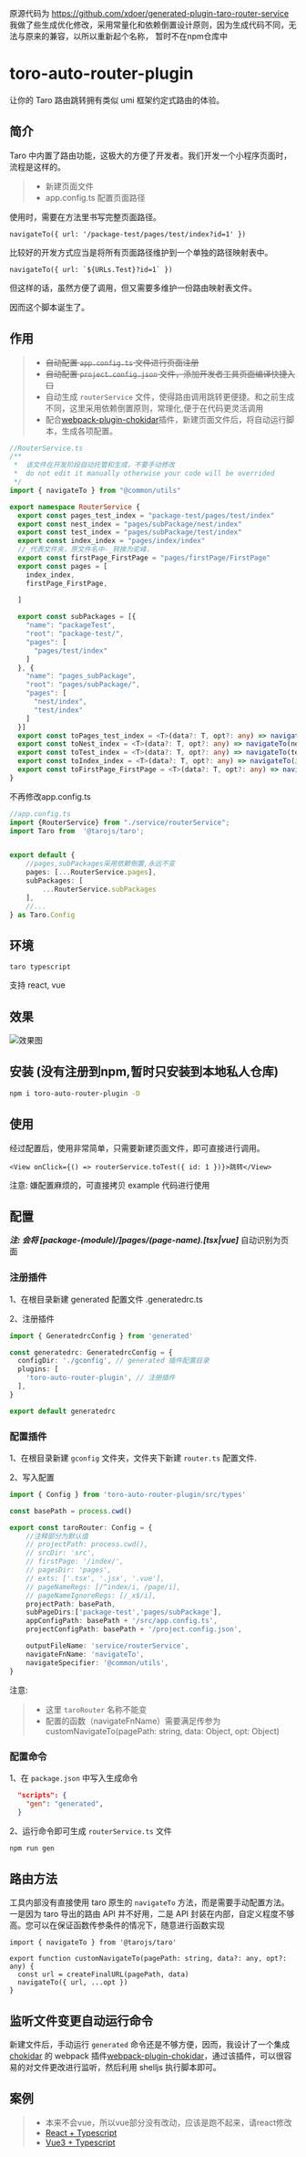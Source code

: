 原源代码为 https://github.com/xdoer/generated-plugin-taro-router-service
我做了些生成优化修改，采用常量化和依赖倒置设计原则，因为生成代码不同，无法与原来的兼容，以所以重新起个名称，
暂时不在npm仓库中
# toro-auto-router-plugin

让你的 Taro 路由跳转拥有类似 umi 框架约定式路由的体验。

## 简介

Taro 中内置了路由功能，这极大的方便了开发者。我们开发一个小程序页面时，流程是这样的。

> - 新建页面文件
> - app.config.ts 配置页面路径

使用时，需要在方法里书写完整页面路径。

```tsx
navigateTo({ url: '/package-test/pages/test/index?id=1' })
```

比较好的开发方式应当是将所有页面路径维护到一个单独的路径映射表中。

```tsx
navigateTo({ url: `${URLs.Test}?id=1` })
```

但这样的话，虽然方便了调用，但又需要多维护一份路由映射表文件。

因而这个脚本诞生了。

## 作用

> - ~~自动配置 `app.config.ts` 文件进行页面注册~~
> - ~~自动配置 `project.config.json` 文件，添加开发者工具页面编译快捷入口~~
> - 自动生成 `routerService` 文件，使得路由调用跳转更便捷。和之前生成不同，这里采用依赖倒置原则，常理化,便于在代码更灵活调用
> - 配合[webpack-plugin-chokidar](https://github.com/LuckyHH/webpack-plugin-chokidar)插件，新建页面文件后，将自动运行脚本，生成各项配置。

```ts
//RouterService.ts
/**
 *  该文件在开发阶段自动托管和生成，不要手动修改
 *  do not edit it manually otherwise your code will be overrided
 */
import { navigateTo } from "@common/utils"

export namespace RouterService {
  export const pages_test_index = "package-test/pages/test/index"
  export const nest_index = "pages/subPackage/nest/index"
  export const test_index = "pages/subPackage/test/index"
  export const index_index = "pages/index/index"
  //_代表文件夹，原文件名中-_转换为驼峰， 
  export const firstPage_FirstPage = "pages/firstPage/FirstPage"
  export const pages = [
    index_index,
    firstPage_FirstPage,

  ]
    
  export const subPackages = [{
    "name": "packageTest",
    "root": "package-test/",
    "pages": [
      "pages/test/index"
    ]
  }, {
    "name": "pages_subPackage",
    "root": "pages/subPackage/",
    "pages": [
      "nest/index",
      "test/index"
    ]
  }]
  export const toPages_test_index = <T>(data?: T, opt?: any) => navigateTo(pages_test_index, data as any, opt as any)
  export const toNest_index = <T>(data?: T, opt?: any) => navigateTo(nest_index, data as any, opt as any)
  export const toTest_index = <T>(data?: T, opt?: any) => navigateTo(test_index, data as any, opt as any)
  export const toIndex_index = <T>(data?: T, opt?: any) => navigateTo(index_index, data as any, opt as any)
  export const toFirstPage_FirstPage = <T>(data?: T, opt?: any) => navigateTo(firstPage_FirstPage, data as any, opt as any)
}

```
不再修改app.config.ts
```ts
//app.config.ts
import {RouterService} from "./service/routerService";
import Taro from  '@tarojs/taro';


export default {
    //pages,subPackages采用依赖倒置,永远不变 
    pages: [...RouterService.pages],
    subPackages: [
        ...RouterService.subPackages
    ],
    //... 
} as Taro.Config


```
## 环境

`taro typescript`

支持 react, vue

## 效果

![效果图](./example.gif)

## 安装 (没有注册到npm,暂时只安装到本地私人仓库)

```bash
npm i toro-auto-router-plugin -D
```

## 使用

经过配置后，使用非常简单，只需要新建页面文件，即可直接进行调用。

```tsx
<View onClick={() => routerService.toTest({ id: 1 })}>跳转</View>
```

注意: 嫌配置麻烦的，可直接拷贝 example 代码进行使用

## 配置

**_注: 会将 [package-(module)/]pages/(page-name).[tsx|vue]_** 自动识别为页面

### 注册插件

1、在根目录新建 generated 配置文件 .generatedrc.ts

2、注册插件

```ts
import { GeneratedrcConfig } from 'generated'

const generatedrc: GeneratedrcConfig = {
  configDir: './gconfig', // generated 插件配置目录
  plugins: [
    'toro-auto-router-plugin', // 注册插件
  ],
}

export default generatedrc
```

### 配置插件

1、在根目录新建 `gconfig` 文件夹，文件夹下新建 `router.ts` 配置文件.

2、写入配置

```ts
import { Config } from 'toro-auto-router-plugin/src/types'

const basePath = process.cwd()

export const taroRouter: Config = {
    //注释部分为默认值
    // projectPath: process.cwd(),
    // srcDir: 'src',
    // firstPage: '/index/',
    // pagesDir: 'pages',
    // exts: ['.tsx', '.jsx', '.vue'],
    // pageNameRegs: [/^index/i, /page/i],
    // pageNameIgnoreRegs: [/_x$/i],
    projectPath: basePath,
    subPageDirs:['package-test','pages/subPackage'],
    appConfigPath: basePath + '/src/app.config.ts',
    projectConfigPath: basePath + '/project.config.json',

    outputFileName: 'service/routerService',
    navigateFnName: 'navigateTo',
    navigateSpecifier: '@common/utils',
}

```

注意:

> - 这里 `taroRouter` 名称不能变
> - 配置的函数（navigateFnName）需要满足传参为 customNavigateTo(pagePath: string, data: Object, opt: Object)

### 配置命令

1、在 `package.json` 中写入生成命令

```json
  "scripts": {
    "gen": "generated",
  }
```

2、运行命令即可生成 `routerService.ts` 文件

```bash
npm run gen
```

## 路由方法

工具内部没有直接使用 taro 原生的 `navigateTo` 方法，而是需要手动配置方法。一是因为 taro 导出的路由 API 并不好用，二是 API 封装在内部，自定义程度不够高。您可以在保证函数传参条件的情况下，随意进行函数实现

```tsx
import { navigateTo } from '@tarojs/taro'

export function customNavigateTo(pagePath: string, data?: any, opt?: any) {
  const url = createFinalURL(pagePath, data)
  navigateTo({ url, ...opt })
}
```

## 监听文件变更自动运行命令

新建文件后，手动运行 `generated` 命令还是不够方便，因而，我设计了一个集成 [chokidar](https://github.com/paulmillr/chokidar) 的 webpack 插件[webpack-plugin-chokidar](https://github.com/LuckyHH/webpack-plugin-chokidar)，通过该插件，可以很容易的对文件更改进行监听，然后利用 shelljs 执行脚本即可。

## 案例
> - 本来不会vue，所以vue部分没有改动，应该是跑不起来，请react修改
> - [React + Typescript](./example/ts-react/config/index.js)
> - [Vue3 + Typescript](./example/ts-vue/config/index.js)
